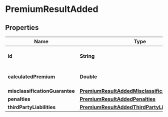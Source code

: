 

# PremiumResultAdded


## Properties

| Name | Type | Description | Notes |
|------------ | ------------- | ------------- | -------------|
|**id** | **String** | Deel Premium plan id. |  |
|**calculatedPremium** | **Double** | Cost for Deel Premium. |  |
|**misclassificationGuarantee** | [**PremiumResultAddedMisclassificationGuarantee**](PremiumResultAddedMisclassificationGuarantee.md) |  |  |
|**penalties** | [**PremiumResultAddedPenalties**](PremiumResultAddedPenalties.md) |  |  |
|**thirdPartyLiabilities** | [**PremiumResultAddedThirdPartyLiabilities**](PremiumResultAddedThirdPartyLiabilities.md) |  |  |



